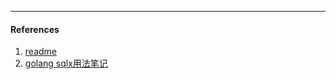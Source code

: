 



----

#### References

1. [readme](https://github.com/jmoiron/sqlx/blob/master/README.md)
2. [golang sqlx用法笔记](https://blog.csdn.net/westhod/article/details/81205758)

